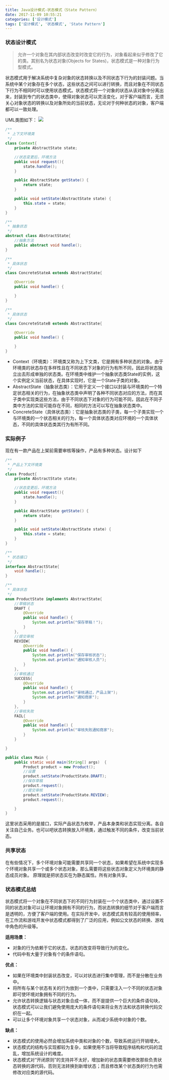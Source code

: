 ```yaml
---
title: Java设计模式-状态模式（State Pattern）
date: 2017-11-09 10:55:21
categories: ['设计模式']
tags: ['设计模式', '状态模式', 'State Pattern']
---
```


### 状态设计模式
> 允许一个对象在其内部状态改变时改变它的行为，对象看起来似乎修改了它的类。其别名为状态对象(Objects for States)，状态模式是一种对象行为型模式。

状态模式用于解决系统中复杂对象的状态转换以及不同状态下行为的封装问题。当系统中某个对象存在多个状态，这些状态之间可以进行转换，而且对象在不同状态下行为不相同时可以使用状态模式。状态模式将一个对象的状态从该对象中分离出来，封装到专门的状态类中，使得对象状态可以灵活变化，对于客户端而言，无须关心对象状态的转换以及对象所处的当前状态，无论对于何种状态的对象，客户端都可以一致处理。

UML类图如下：
![](/images/old/20171109屏幕快照2017-11-09上午11.07.00.png)
<!-- more -->
```java
/**
 * 上下文环境类
 */
class Context{
    private AbstractState state;

    //状态变更后，环境方法
    public void request(){
        state.handle();
    }

    public AbstractState getState() {
        return state;
    }

    public void setState(AbstractState state) {
        this.state = state;
    }
}

/**
 * 抽象状态
 */
abstract class AbstractState{
    //抽象方法
    public abstract void handle();
}

/**
 * 具体状态
 */
class ConcreteStateA extends AbstractState{

    @Override
    public void handle() {

    }
}

/**
 * 具体状态
 */
class ConcreteStateB extends AbstractState{

    @Override
    public void handle() {

    }
}
```

* Context（环境类）：环境类又称为上下文类，它是拥有多种状态的对象。由于环境类的状态存在多样性且在不同状态下对象的行为有所不同，因此将状态独立出去形成单独的状态类。在环境类中维护一个抽象状态类State的实例，这个实例定义当前状态，在具体实现时，它是一个State子类的对象。
* AbstractState（抽象状态类）：它用于定义一个接口以封装与环境类的一个特定状态相关的行为，在抽象状态类中声明了各种不同状态对应的方法，而在其子类中实现类这些方法，由于不同状态下对象的行为可能不同，因此在不同子类中方法的实现可能存在不同，相同的方法可以写在抽象状态类中。
* ConcreteState（具体状态类）：它是抽象状态类的子类，每一个子类实现一个与环境类的一个状态相关的行为，每一个具体状态类对应环境的一个具体状态，不同的具体状态类其行为有所不同。

### 实际例子
现在有一款产品在上架前需要审核等操作，产品有多种状态。设计如下
```java
/**
 * 产品上下文环境类
 */
class Product{
    private AbstractState state;

    //状态变更后，环境方法
    public void request(){
        state.handle();
    }

    public AbstractState getState() {
        return state;
    }

    public void setState(AbstractState state) {
        this.state = state;
    }
}

/**
 * 状态接口
 */
interface AbstractState{
    void handle();
}

/**
 * 具体状态
 */
enum ProductState implements AbstractState{
    //草稿状态
    DRAFT {
        @Override
        public void handle() {
            System.out.println("保存草稿！");
        }
    },
    //提交审核
    REVIEW{
        @Override
        public void handle() {
            System.out.println("保存审核状态");
            System.out.println("通知审核人员");
        }
    },
    //审核通过
    SUCCESS{
        @Override
        public void handle() {
            System.out.println("审核通过，产品上架");
            System.out.println("通知商家");
        }
    },
    //审核失败
    FAIL{
        @Override
        public void handle() {
            System.out.println("审核失败通知商家");
        }
    }

}

public class Main {
    public static void main(String[] args)  {
        Product product = new Product();
        //设置
        product.setState(ProductState.DRAFT);
        //保存草稿
        product.request();
        //提交审核
        product.setState(ProductState.REVIEW);
        product.request();

    }
}
```
这里状态采用的是接口，实际产品状态为枚举，产品本身类和状态实现分离。各自关注自己业务。也可以吧状态转换放入环境类，通过触发不同的条件，改变当前状态。

### 共享状态
在有些情况下，多个环境对象可能需要共享同一个状态，如果希望在系统中实现多个环境对象共享一个或多个状态对象，那么需要将这些状态对象定义为环境类的静态成员对象。
原理就是把状态实在为静态属性。所有对象共享。

### 状态模式总结
状态模式将一个对象在不同状态下的不同行为封装在一个个状态类中，通过设置不同的状态对象可以让环境对象拥有不同的行为，而状态转换的细节对于客户端而言是透明的，方便了客户端的使用。在实际开发中，状态模式具有较高的使用频率，在工作流和游戏开发中状态模式都得到了广泛的应用，例如公文状态的转换、游戏中角色的升级等。

**适用场景：**
* 对象的行为依赖于它的状态，状态的改变将导致行为的变化。
* 代码中有大量于对象有个的条件语句。

**优点：**
* 如果在环境类中封装状态改变，可以对状态进行集中管理，而不是分散在业务中。
* 将所有与某个状态有关的行为放到一个类中，只需要注入一个不同的状态对象即可使环境对象拥有不同的行为。
* 允许状态转换逻辑与状态对象合成一体，而不是提供一个巨大的条件语句块，状态模式可以让我们避免使用庞大的条件语句来将业务方法和状态转换代码交织在一起。
* 可以让多个环境对象共享一个状态对象，从而减少系统中对象的个数。

**缺点：**
* 状态模式的使用必然会增加系统中类和对象的个数，导致系统运行开销增大。
* 状态模式的结构与实现都较为复杂，如果使用不当将导致程序结构和代码的混乱，增加系统设计的难度。
* 状态模式对“开闭原则”的支持并不太好，增加新的状态类需要修改那些负责状态转换的源代码，否则无法转换到新增状态；而且修改某个状态类的行为也需修改对应类的源代码。
